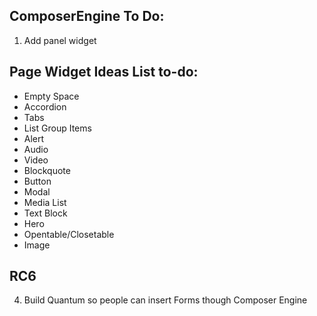ComposerEngine To Do:
----------------------
1. Add panel widget

Page Widget Ideas List to-do:
-----------------------------
- Empty Space
- Accordion
- Tabs
- List Group Items
- Alert
- Audio
- Video
- Blockquote
- Button
- Modal
- Media List
- Text Block
- Hero
- Opentable/Closetable 
- Image

RC6
----
4. Build Quantum so people can insert Forms though Composer Engine
